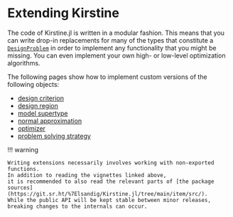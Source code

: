 # Extending Kirstine

The code of Kirstine.jl is written in a modular fashion.
This means that you can write drop-in replacements for many of the types that constitute a [`DesignProblem`](@ref)
in order to implement any functionality that you might be missing.
You can even implement your own high- or low-level optimization algorithms.

The following pages show how to implement custom versions of the following objects:

  - [design criterion](extend-criterion.md)
  - [design region](extend-region.md)
  - [model supertype](extend-model.md)
  - [normal approximation](extend-approximation.md)
  - [optimizer](extend-optimizer.md)
  - [problem solving strategy](extend-strategy.md)

!!! warning
    
    Writing extensions necessarily involves working with non-exported functions.
    In addition to reading the vignettes linked above,
    it is recommended to also read the relevant parts of [the package sources](https://git.sr.ht/%7Elsandig/Kirstine.jl/tree/main/item/src/).
    While the public API will be kept stable between minor releases,
    breaking changes to the internals can occur.
